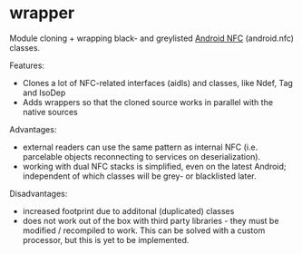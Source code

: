 # wrapper
Module cloning + wrapping black- and greylisted [Android NFC](https://github.com/aosp-mirror/platform_frameworks_base/tree/master/core/java/android/nfc) (android.nfc) classes.

Features:

 * Clones a lot of NFC-related interfaces (aidls) and classes, like Ndef, Tag and IsoDep
 * Adds wrappers so that the cloned source works in parallel with the native sources
 
Advantages:

 * external readers can use the same pattern as internal NFC (i.e. parcelable objects reconnecting to services on deserialization).
 * working with dual NFC stacks is simplified, even on the latest Android; independent of which classes will be grey- or blacklisted later.
 
Disadvantages:

 * increased footprint due to additonal (duplicated) classes
 * does not work out of the box with third party libraries - they must be modified / recompiled to work. This can be solved with a custom processor, but this is yet to be implemented.
 

